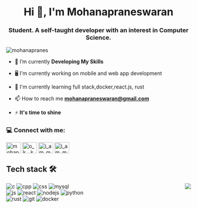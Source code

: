 <h1 align="center">Hi 👋, I'm Mohanapraneswaran</h1>
<h3 align="center">Student. A self-taught developer with an
interest in Computer Science.</h3>

<p align="left"> <img src="https://komarev.com/ghpvc/?username=nishanth023&label=Profile%20views&color=0e75b6&style=flat" alt="mohanapranes" /> </p>

- 🔭 I’m currently **Developing My Skills**
- :desktop_computer: I'm currently working on mobile and web app development
- :book: I'm currently learning full stack,docker,react.js, rust

- 📫 How to reach me **mohanapraneswaran@gmail.com**


- ⚡ **It's time to shine**

<h3 align="left">💻 Connect with me:</h3>
<p align="left">
<a href="https://linkedin.com/in/mohanapranes/" target="blank"><img align="center" src="https://upload.wikimedia.org/wikipedia/commons/c/ca/LinkedIn_logo_initials.png" alt="mohanapranes/" height="30" width="40" /></a>
<a href="https://instagram.com/o_k__k_a_n_m_a_n_i" target="blank"><img align="center" src="https://assets.stickpng.com/images/580b57fcd9996e24bc43c521.png" alt="o_k__k_a_n_m_a_n_i" height="30" width="40" /></a>
<a href="https://www.codechef.com/users/i_am_mpw" target="blank"><img align="center" src="https://cdn.codechef.com/sites/default/files/uploads/pictures/811b20a47eac52b10c90ab82e0628e21.png" alt="i_am_mpw" height="30" width="40" /></a>
<a href="https://leetcode.com/i_am_mpw/" target="blank"><img align="center" src="https://upload.wikimedia.org/wikipedia/commons/1/19/LeetCode_logo_black.png" alt="i_am_mpw" height="30" width="40" /></a>
</p>

## Tech stack :hammer_and_wrench:
<img align='right' src="https://github-readme-stats.vercel.app/api/top-langs/?username=mohanapranes&layout=demo"/>

![c](https://img.icons8.com/color/96/000000/c-programming.png)
![cpp](https://img.icons8.com/color/96/000000/c-plus-plus-logo.png)
![css](https://img.icons8.com/color/96/000000/linux.png)
![mysql](https://img.icons8.com/color/96/000000/mysql-logo.png)
<br>
![js](https://img.icons8.com/color/96/000000/javascript.png)
![react](https://img.icons8.com/color/96/000000/react-native.png)
![nodejs](https://img.icons8.com/fluency/96/000000/node-js.png)
![python](https://img.icons8.com/color/96/000000/python--v1.png)
<br>
![rust](https://img.icons8.com/external-tal-revivo-shadow-tal-revivo/96/000000/external-rust-is-a-multi-paradigm-system-programming-language-logo-shadow-tal-revivo.png)
![git](https://img.icons8.com/color/96/000000/git.png)
![docker](https://img.icons8.com/fluency/96/000000/docker.png)



<!--START_SECTION:waka-->
<!--END_SECTION:waka-->
